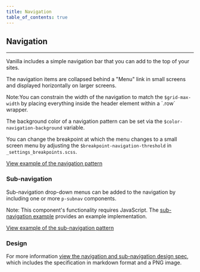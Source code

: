 ```yaml
---
title: Navigation
table_of_contents: true
---
```


## Navigation

<hr>

Vanilla includes a simple navigation bar that you can add to the top of your
sites.

The navigation items are collapsed behind a "Menu" link in small screens and
displayed horizontally on larger screens.

<div class="p-notification--information">
  <p class="p-notification__response">
    <span class="p-notification__status">Note:</span>You can constrain the width of the navigation to match the <code>$grid-max-width</code> by placing everything inside the header element within a `.row` wrapper.
  </p>
</div>

The background color of a navigation pattern can be set via the
`$color-navigation-background` variable.

You can change the breakpoint at which the menu changes to a small screen menu
by adjusting the `$breakpoint-navigation-threshold` in `_settings_breakpoints.scss`.

<a href="https://canonical-web-and-design.github.io/vanilla-framework/examples/patterns/navigation/default/"
    class="js-example">
View example of the navigation pattern
</a>

### Sub-navigation

Sub-navigation drop-down menus can be added to the navigation by including one
or more `p-subnav` components.

<div class="p-notification--information">
  <p class="p-notification__response">
    <span class="p-notification__status">Note:</span> This component's functionality requires JavaScript. The <a href="https://github.com/vanilla-framework/vanilla-framework/blob/develop/examples/patterns/navigation/subnav.html">sub-navigation example</a> provides an example implementation.
  </p>
</div>

<a href="https://canonical-web-and-design.github.io/vanilla-framework/examples/patterns/navigation/subnav"
    class="js-example">
View example of the sub-navigation pattern
</a>

### Design

For more information [view the navigation and sub-navigation design spec](https://github.com/ubuntudesign/vanilla-design/tree/master/Navigation), which includes the specification in markdown format and a PNG image.

